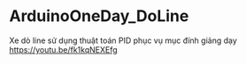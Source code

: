 # ArduinoOneDay_DoLine
 Xe dò line sử dụng thuật toán PID phục vụ mục đính giảng dạy
 https://youtu.be/fk1kqNEXEfg
